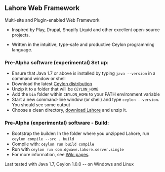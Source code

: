 Lahore Web Framework
--------------------

Multi-site and Plugin-enabled Web Framework

- Inspired by Play, Drupal, Shopify Liquid and other excellent open-source projects.

- Written in the intuitive, type-safe and productive Ceylon programming language.

### Pre-Alpha software (experimental) Set up:
* Ensure that Java 1.7 or above is installed by typing `java --version` in a command window or shell 
* Download the latest [Ceylon distribution](http://ceylon-lang.org/download/)
 * Unzip it to a folder that will be `CEYLON_HOME`
 * Add the `bin` folder within `CEYLON_HOME` to your PATH environment variable
 * Start a new command-line window (or shell) and type `ceylon --version`. You should see some output
* Choose a clean directory, [download Lahore](https://github.com/dgwave/lahore/archive/master.zip) and unzip it.

### Pre-Alpha (experimental) software - Build:
* Bootstrap the builder: In the folder where you unzipped Lahore, run `ceylon compile --src . build`
* Compile with: `ceylon run build compile`
* Run with `ceylon run com.dgwave.lahore.server.single`
* For more information, see [Wiki pages](https://github.com/dgwave/lahore/wiki).

Last tested with Java 1.7, Ceylon 1.0.0 -- on Windows and Linux

